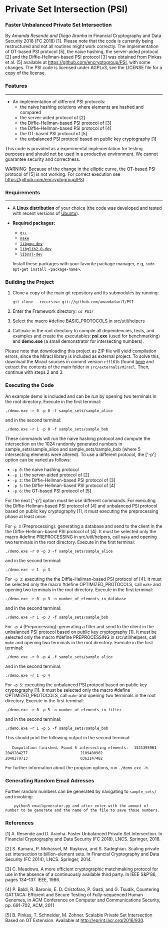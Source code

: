 # Private Set Intersection (PSI)

### Faster Unbalanced Private Set Intersection

By *Amanda Resende and Diego Aranha* in Financial Cryptography and Data Security 2018 (FC 2018) [1]. Please note that the code is currently being restructured and not all routines might work correctly. The implementation of OT-based PSI protocol [5], the naive hashing, the server-aided protocol [2] and the Diffie-Hellman-based PSI protocol [3] was obtained from Pinkas et al. [5] available at https://github.com/encryptogroup/PSI, with some changes. The PSI code is licensed under AGPLv3, see the LICENSE file for a copy of the license. 

### Features
---

* An implementation of different PSI protocols: 
  * the naive hashing solutions where elements are hashed and compared 
  * the server-aided protocol of [2]
  * the Diffie-Hellman-based PSI protocol of [3]
  * the Diffie-Hellman-based PSI protocol of [4]
  * the OT-based PSI protocol of [5]
  * the unbalanced PSI protocol based on public key cryptography [1] 

This code is provided as a experimental implementation for testing purposes and should not be used in a productive environment. We cannot guarantee security and correctness.

WARNING: Because of the change in the elliptic curve, the OT-based PSI protocol of [5] is not working. For correct execution see https://github.com/encryptogroup/PSI.

### Requirements
---

* A **Linux distribution** of your choice (the code was developed and tested with recent versions of [Ubuntu](http://www.ubuntu.com/)).
* **Required packages:**
  * [`g++`](https://packages.debian.org/testing/g++)
  * [`make`](https://packages.debian.org/testing/make)
  * [`libgmp-dev`](https://packages.debian.org/testing/libgmp-dev)
  * [`libglib2.0-dev`](https://packages.debian.org/testing/libglib2.0-dev)
  * [`libssl-dev`](https://packages.debian.org/testing/libssl-dev)

  Install these packages with your favorite package manager, e.g, `sudo apt-get install <package-name>`.

### Building the Project

1. Clone a copy of the main git repository and its submodules by running:

	```
	git clone --recursive git://github.com/amandadavi7/PSI
	```

2. Enter the Framework directory: `cd PSI/`

3. Select the macro #define BASIC_PROTOCOLS in src/util/helpers

4. Call `make` in the root directory to compile all dependencies, tests, and examples and create the executables: **psi.exe** (used for benchmarking) and **demo.exe** (a small demonstrator for intersecting numbers).

Please note that downloading this project as ZIP file will yield compilation errors, since the Miracl library is included as external project. To solve this, download the Miracl sources in commit version `cff161b` (found [here](https://github.com/CertiVox/Miracl/tree/cff161bad6364548b361b63938a988db23f60c2a) and extract the contents of the main folder in `src/externals/Miracl`. Then, continue with steps 2 and 3.

### Executing the Code

An example demo is included and can be run by opening two terminals in the root directory. Execute in the first terminal:

	./demo.exe -r 0 -p 0 -f sample_sets/sample_alice
	
and in the second terminal:
	
	./demo.exe -r 1 -p 0 -f sample_sets/sample_bob

These commands will run the naive hashing protocol and compute the intersection on the 1024 randomly generated numbers in sample_sets/sample_alice and sample_sets/sample_bob (where 5 intersecting elements were altered). To use a different protocol, the ['-p'] option can be varied as follows:	

  * `-p 0`: the naive hashing protocol 
  * `-p 1`: the server-aided protocol of [2]
  * `-p 2`: the Diffie-Hellman-based PSI protocol of [3]
  * `-p 3`: the Diffie-Hellman-based PSI protocol of [4]
  * `-p 6`: the OT-based PSI protocol of [5]

For the next ['-p'] option must be use different commands. For executing the Diffie-Hellman-based PSI protocol of [4] and unbalanced PSI protocol based on public key cryptography [1], it must executing the preprocessing phase at least once.

For`-p 3` (Preprocessing): generating a database and send to the client in the the Diffie-Hellman-based PSI protocol of [4]. It must be selected only the macro #define PREPROCESSING in src/util/helpers, call `make` and opening two terminals in the root directory. Execute in the first terminal:

	./demo.exe -r 0 -p 3 -f sample_sets/sample_alice

and in the second terminal:

	./demo.exe -r 1 -p 3 

For `-p 3`: executing the the Diffie-Hellman-based PSI protocol of [4]. It must be selected only the macro #define OPTIMIZED_PROTOCOLS, call `make` and opening two terminals in the root directory. Execute in the first terminal:

	./demo.exe -r 0 -p 3 -n number_of_elements_in_database

and in the second terminal:

	./demo.exe -r 1 -p 3 -f sample_sets/sample_bob

For `-p 4` (Preprocessing): generating a filter and send to the client in the unbalanced PSI protocol based on public key cryptography [1]. It must be selected only the macro #define PREPROCESSING in src/util/helpers, call `make` and opening two terminals in the root directory. Execute in the first terminal:

	./demo.exe -r 0 -p 4 -f sample_sets/sample_alice

and in the second terminal:

	./demo.exe -r 1 -p 4 

For `-p 5`: executing the unbalanced PSI protocol based on public key cryptography [1]. It must be selected only the macro #define OPTIMIZED_PROTOCOLS, call `make` and opening two terminals in the root directory. Execute in the first terminal:

	./demo.exe -r 0 -p 5 -n number_of_elements_in_filter

and in the second terminal:

	./demo.exe -r 1 -p 5 -f sample_sets/sample_bob


This should print the following output in the second terminal: 

`	Computation finished. Found 5 intersecting elements:`
`	1521395961					    `
`	2049284277					    `
`	2109400902					    `
`	2048270713					    `
`	0362147482					    `

For further information about the program options, run ```./demo.exe -h```.

### Generating Random Email Adresses

Further random numbers can be generated by navigating to `sample_sets/` and invoking: 

```
	python3 emailgenerator.py and after enter with the amount of number to be generate and the name of the file to save those numbers.
```

### References

[1] A. Resende and D. Aranha. Faster Unbalanced Private Set Intersection. In Financial Cryptography and Data Security (FC 2018), LNCS. Springer, 2018.

[2] S. Kamara, P. Mohassel, M. Raykova, and S. Sadeghian. Scaling private set intersection to billion-element sets. In Financial Cryptography and Data Security (FC 2014), LNCS. Springer, 2014.

[3] C. Meadows. A more efficient cryptographic matchmaking protocol for use in the absence of a continuously available third party. In IEEE S&P’86, pages 134–137. IEEE, 1986.

[4] P. Baldi, R. Baronio, E. D. Cristofaro, P. Gasti, and G. Tsudik, Countering GATTACA: Efficient and Secure Testing of Fully-sequenced Human Genomes, in ACM Conference on Computer and Communications Security, pp. 691-702, ACM, 2011

[5] B. Pinkas, T. Schneider, M. Zohner. Scalable Private Set Intersection Based on OT Extension. Available at http://eprint.iacr.org/2016/930. 

